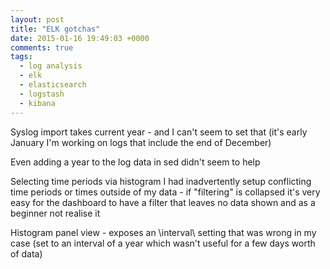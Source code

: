 ```yaml
---
layout: post
title: "ELK gotchas"
date: 2015-01-16 19:49:03 +0000
comments: true
tags:
  - log analysis
  - elk
  - elasticsearch
  - logstash
  - kibana
---
```


Syslog import takes current year - and I can't seem to set that (it's early January I'm working on logs that include the end of December)

Even adding a year to the log data in sed didn't seem to help

<!--more-->

Selecting time periods via histogram I had inadvertently setup conflicting time periods or times outside of my data - if "filtering" is collapsed it's very easy for the dashboard to have a filter that leaves no data shown and as a beginner not realise it

Histogram panel view - exposes an \interval\ setting that was wrong in my case (set to an interval of a year which wasn't useful for a few days worth of data)
